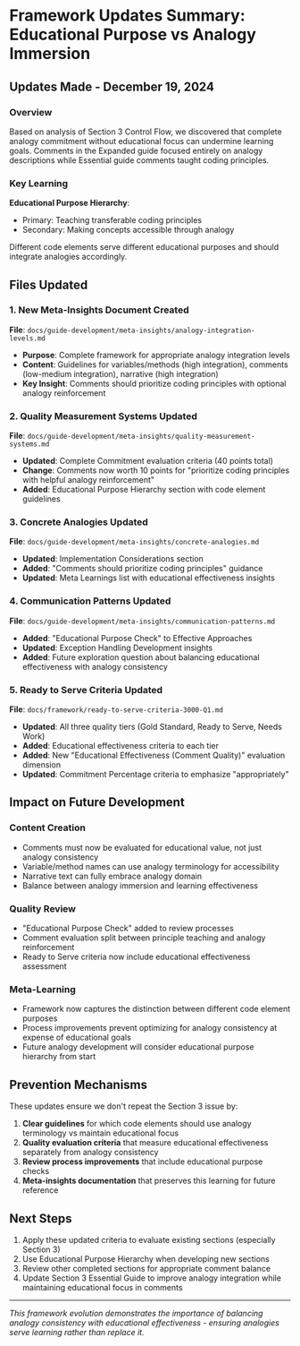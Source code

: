 # Framework Updates Summary: Educational Purpose vs Analogy Immersion

## Updates Made - December 19, 2024

### Overview
Based on analysis of Section 3 Control Flow, we discovered that complete analogy commitment without educational focus can undermine learning goals. Comments in the Expanded guide focused entirely on analogy descriptions while Essential guide comments taught coding principles.

### Key Learning
**Educational Purpose Hierarchy**: 
- Primary: Teaching transferable coding principles  
- Secondary: Making concepts accessible through analogy

Different code elements serve different educational purposes and should integrate analogies accordingly.

## Files Updated

### 1. New Meta-Insights Document Created
**File**: `docs/guide-development/meta-insights/analogy-integration-levels.md`
- **Purpose**: Complete framework for appropriate analogy integration levels
- **Content**: Guidelines for variables/methods (high integration), comments (low-medium integration), narrative (high integration)
- **Key Insight**: Comments should prioritize coding principles with optional analogy reinforcement

### 2. Quality Measurement Systems Updated
**File**: `docs/guide-development/meta-insights/quality-measurement-systems.md`
- **Updated**: Complete Commitment evaluation criteria (40 points total)
- **Change**: Comments now worth 10 points for "prioritize coding principles with helpful analogy reinforcement"
- **Added**: Educational Purpose Hierarchy section with code element guidelines

### 3. Concrete Analogies Updated  
**File**: `docs/guide-development/meta-insights/concrete-analogies.md`
- **Updated**: Implementation Considerations section
- **Added**: "Comments should prioritize coding principles" guidance
- **Updated**: Meta Learnings list with educational effectiveness insights

### 4. Communication Patterns Updated
**File**: `docs/guide-development/meta-insights/communication-patterns.md`  
- **Added**: "Educational Purpose Check" to Effective Approaches
- **Updated**: Exception Handling Development insights
- **Added**: Future exploration question about balancing educational effectiveness with analogy consistency

### 5. Ready to Serve Criteria Updated
**File**: `docs/framework/ready-to-serve-criteria-3000-Q1.md`
- **Updated**: All three quality tiers (Gold Standard, Ready to Serve, Needs Work)
- **Added**: Educational effectiveness criteria to each tier
- **Added**: New "Educational Effectiveness (Comment Quality)" evaluation dimension
- **Updated**: Commitment Percentage criteria to emphasize "appropriately"

## Impact on Future Development

### Content Creation
- Comments must now be evaluated for educational value, not just analogy consistency
- Variable/method names can use analogy terminology for accessibility
- Narrative text can fully embrace analogy domain
- Balance between analogy immersion and learning effectiveness

### Quality Review
- "Educational Purpose Check" added to review processes  
- Comment evaluation split between principle teaching and analogy reinforcement
- Ready to Serve criteria now include educational effectiveness assessment

### Meta-Learning
- Framework now captures the distinction between different code element purposes
- Process improvements prevent optimizing for analogy consistency at expense of educational goals
- Future analogy development will consider educational purpose hierarchy from start

## Prevention Mechanisms

These updates ensure we don't repeat the Section 3 issue by:
1. **Clear guidelines** for which code elements should use analogy terminology vs maintain educational focus
2. **Quality evaluation criteria** that measure educational effectiveness separately from analogy consistency  
3. **Review process improvements** that include educational purpose checks
4. **Meta-insights documentation** that preserves this learning for future reference

## Next Steps

1. Apply these updated criteria to evaluate existing sections (especially Section 3)
2. Use Educational Purpose Hierarchy when developing new sections  
3. Review other completed sections for appropriate comment balance
4. Update Section 3 Essential Guide to improve analogy integration while maintaining educational focus in comments

---

*This framework evolution demonstrates the importance of balancing analogy consistency with educational effectiveness - ensuring analogies serve learning rather than replace it.*